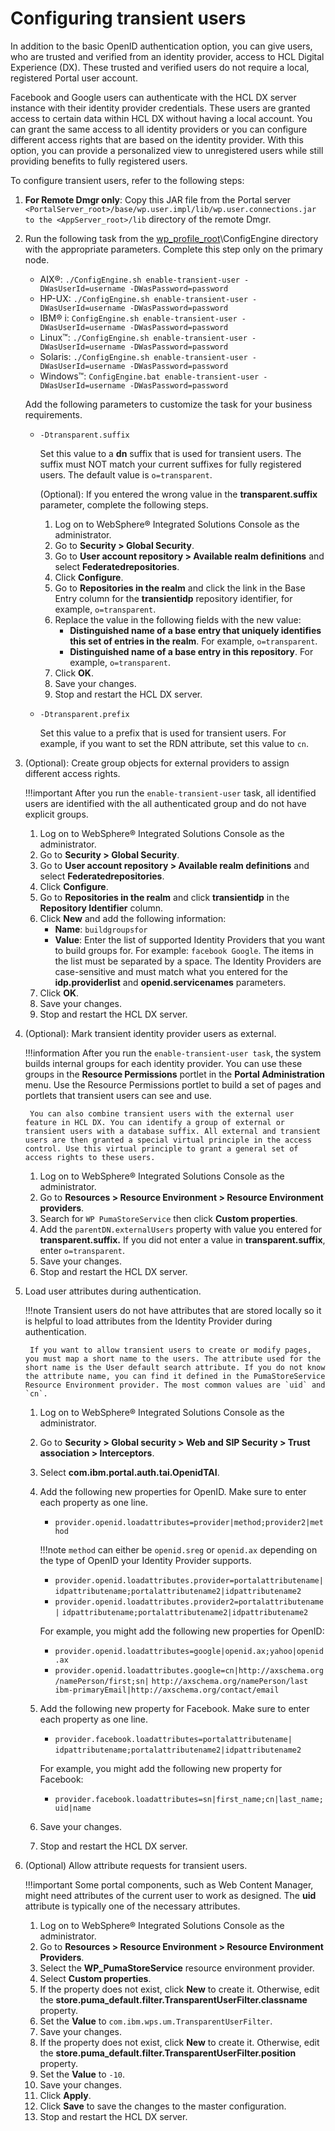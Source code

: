 # Configuring transient users

In addition to the basic OpenID authentication option, you can give users, who are trusted and verified from an identity provider, access to HCL Digital Experience (DX). These trusted and verified users do not require a local, registered Portal user account.

Facebook and Google users can authenticate with the HCL DX server instance with their identity provider credentials. These users are granted access to certain data within HCL DX without having a local account. You can grant the same access to all identity providers or you can configure different access rights that are based on the identity provider. With this option, you can provide a personalized view to unregistered users while still providing benefits to fully registered users.

To configure transient users, refer to the following steps:

1. **For Remote Dmgr only**: Copy this JAR file from the Portal server `<PortalServer_root>/base/wp.user.impl/lib/wp.user.connections.jar to the <AppServer_root>/lib` directory of the remote Dmgr.

2. Run the following task from the [wp_profile_root](../../../../../guide_me/wpsdirstr.md#wp_profile_root)\ConfigEngine directory with the appropriate parameters. Complete this step only on the primary node.

    - AIX®: `./ConfigEngine.sh enable-transient-user -DWasUserId=username -DWasPassword=password`
    - HP-UX: `./ConfigEngine.sh enable-transient-user -DWasUserId=username -DWasPassword=password`
    - IBM® i: `ConfigEngine.sh enable-transient-user -DWasUserId=username -DWasPassword=password`
    - Linux™: `./ConfigEngine.sh enable-transient-user -DWasUserId=username -DWasPassword=password`
    - Solaris: `./ConfigEngine.sh enable-transient-user -DWasUserId=username -DWasPassword=password`
    - Windows™: `ConfigEngine.bat enable-transient-user -DWasUserId=username -DWasPassword=password`

    Add the following parameters to customize the task for your business requirements.

    - `-Dtransparent.suffix`

        Set this value to a **dn** suffix that is used for transient users. The suffix must NOT match your current suffixes for fully registered users. The default value is `o=transparent`.

        (Optional): If you entered the wrong value in the **transparent.suffix** parameter, complete the following steps.

        1. Log on to WebSphere® Integrated Solutions Console as the administrator.
        2. Go to **Security > Global Security**.
        3. Go to **User account repository > Available realm definitions** and select **Federatedrepositories**.
        4. Click **Configure**.
        5. Go to **Repositories in the realm** and click the link in the Base Entry column for the **transientidp** repository identifier, for example, `o=transparent`.
        6. Replace the value in the following fields with the new value:
            - **Distinguished name of a base entry that uniquely identifies this set of entries in the realm**. For example, `o=transparent`.
            - **Distinguished name of a base entry in this repository**. For example, `o=transparent`.
        7. Click **OK**.
        8. Save your changes.
        9. Stop and restart the HCL DX server.

    - `-Dtransparent.prefix`

        Set this value to a prefix that is used for transient users. For example, if you want to set the RDN attribute, set this value to `cn`.

3. (Optional): Create group objects for external providers to assign different access rights.

    !!!important
        After you run the `enable-transient-user` task, all identified users are identified with the all authenticated group and do not have explicit groups.

    1. Log on to WebSphere® Integrated Solutions Console as the administrator.
    2. Go to **Security > Global Security**.
    3. Go to **User account repository > Available realm definitions** and select **Federatedrepositories**.
    4. Click **Configure**.
    5. Go to **Repositories in the realm** and click **transientidp** in the **Repository Identifier** column.
    6. Click **New** and add the following information:
        - **Name**: `buildgroupsfor`
        - **Value**: Enter the list of supported Identity Providers that you want to build groups for. For example: `facebook Google`. The items in the list must be separated by a space. The Identity Providers are case-sensitive and must match what you entered for the **idp.providerlist** and **openid.servicenames** parameters.
    7. Click **OK**.
    8. Save your changes.
    9. Stop and restart the HCL DX server.

4. (Optional): Mark transient identity provider users as external.

    !!!information
         After you run the `enable-transient-user task`, the system builds internal groups for each identity provider. You can use these groups in the **Resource Permissions** portlet in the **Portal Administration** menu. Use the Resource Permissions portlet to build a set of pages and portlets that transient users can see and use.

        You can also combine transient users with the external user feature in HCL DX. You can identify a group of external or transient users with a database suffix. All external and transient users are then granted a special virtual principle in the access control. Use this virtual principle to grant a general set of access rights to these users.

    1. Log on to WebSphere® Integrated Solutions Console as the administrator.
    2. Go to **Resources > Resource Environment > Resource Environment providers**.
    3. Search for `WP PumaStoreService` then click **Custom properties**.
    4. Add the `parentDN.externalUsers` property with value you entered for **transparent.suffix.** If you did not enter a value in **transparent.suffix**, enter `o=transparent`.
    5. Save your changes.
    6. Stop and restart the HCL DX server.

5. Load user attributes during authentication.

    !!!note
        Transient users do not have attributes that are stored locally so it is helpful to load attributes from the Identity Provider during authentication.

        If you want to allow transient users to create or modify pages, you must map a short name to the users. The attribute used for the short name is the User default search attribute. If you do not know the attribute name, you can find it defined in the PumaStoreService Resource Environment provider. The most common values are `uid` and `cn`.

    1. Log on to WebSphere® Integrated Solutions Console as the administrator.
    2. Go to **Security > Global security > Web and SIP Security > Trust association > Interceptors**.
    3. Select **com.ibm.portal.auth.tai.OpenidTAI**.
    4. Add the following new properties for OpenID. Make sure to enter each property as one line.
        - `provider.openid.loadattributes=provider|method;provider2|method`

        !!!note
            `method` can either be `openid.sreg` or `openid.ax` depending on the type of OpenID your Identity Provider supports.

        - `provider.openid.loadattributes.provider=portalattributename|`
          `idpattributename;portalattributename2|idpattributename2`
        - `provider.openid.loadattributes.provider2=portalattributename|`
          `idpattributename;portalattributename2|idpattributename2`

        For example, you might add the following new properties for OpenID:

        - `provider.openid.loadattributes=google|openid.ax;yahoo|openid.ax`
        - `provider.openid.loadattributes.google=cn|http://axschema.org/namePerson/first;sn|`
          `http://axschema.org/namePerson/last ibm-primaryEmail|http://axschema.org/contact/email`

    5. Add the following new property for Facebook. Make sure to enter each property as one line.
        - `provider.facebook.loadattributes=portalattributename|`
          `idpattributename;portalattributename2|idpattributename2`

        For example, you might add the following new property for Facebook:

        - `provider.facebook.loadattributes=sn|first_name;cn|last_name;uid|name`

    6. Save your changes.
    7. Stop and restart the HCL DX server.

6. (Optional) Allow attribute requests for transient users.

    !!!important
        Some portal components, such as Web Content Manager, might need attributes of the current user to work as designed. The **uid** attribute is typically one of the necessary attributes.

    1. Log on to WebSphere® Integrated Solutions Console as the administrator.
    2. Go to **Resources > Resource Environment > Resource Environment Providers**.
    3. Select the **WP_PumaStoreService** resource environment provider.
    4. Select **Custom properties**.
    5. If the property does not exist, click **New** to create it. Otherwise, edit the **store.puma_default.filter.TransparentUserFilter.classname** property.
    6. Set the **Value** to `com.ibm.wps.um.TransparentUserFilter`.
    7. Save your changes.
    8. If the property does not exist, click **New** to create it. Otherwise, edit the **store.puma_default.filter.TransparentUserFilter.position** property.
    9. Set the **Value** to `-10`.
    10. Save your changes.
    11. Click **Apply**.
    12. Click **Save** to save the changes to the master configuration.
    13. Stop and restart the HCL DX server.
